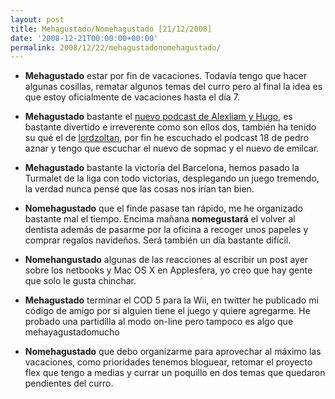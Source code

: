 ```yaml
---
layout: post
title: Mehagustado/Nomehagustado [21/12/2008]
date: '2008-12-21T00:00:00+00:00'
permalink: 2008/12/22/mehagustadonomehagustado/
---
```

- <strong>Mehagustado</strong> estar por fin de vacaciones. Todavía tengo que hacer algunas cosillas, rematar algunos temas del curro pero al final la idea es que estoy oficialmente de vacaciones hasta el día 7. 

- <strong>Mehagustado</strong> bastante el <a href="http://solo.infames.org/aun-mas-mi-vida-sin-mi-s01e01/">nuevo podcast de Alexliam y Hugo</a>, es bastante divertido e irreverente como son ellos dos, también ha tenido su qué el de <a href="http://lordzoltan.com/?p=923">lordzoltan</a>, por fin he escuchado el podcast 18 de pedro aznar y tengo que escuchar el nuevo de sopmac y el nuevo de emilcar. 

- <strong>Mehagustado</strong> bastante la victoria del Barcelona, hemos pasado la Turmalet de la liga con todo victorias, desplegando un juego tremendo, la verdad nunca pensé que las cosas nos irían tan bien.

- <strong>Nomehagustado</strong> que el finde pasase tan rápido, me he organizado bastante mal el tiempo. Encima mañana <strong>nomegustará</strong> el volver al dentista además de pasarme por la oficina a recoger unos papeles y comprar regalos navideños. Será también un día bastante difícil.

- <strong>Nomehangustado</strong> algunas de las reacciones al escribir un post ayer sobre los netbooks y Mac OS X en Applesfera, yo creo que hay gente que solo le gusta chinchar.

- <strong>Mehagustado</strong> terminar el COD 5 para la Wii, en twitter he publicado mi código de amigo por si alguien tiene el juego y quiere agregarme. He probado una partidilla al modo on-line pero tampoco es algo que mehayagustadomucho

- <strong>Nomehagustado</strong> que debo organizarme para aprovechar al máximo las vacaciones, como prioridades tenemos bloguear, retomar el proyecto flex que tengo a medias y currar un poquillo en dos temas que quedaron pendientes del curro. 

